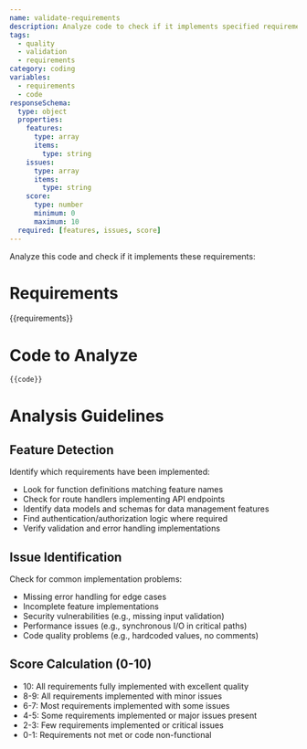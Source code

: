 ```yaml
---
name: validate-requirements
description: Analyze code to check if it implements specified requirements
tags:
  - quality
  - validation
  - requirements
category: coding
variables:
  - requirements
  - code
responseSchema:
  type: object
  properties:
    features:
      type: array
      items:
        type: string
    issues:
      type: array
      items:
        type: string
    score:
      type: number
      minimum: 0
      maximum: 10
  required: [features, issues, score]
---
```


Analyze this code and check if it implements these requirements:

# Requirements
{{requirements}}

# Code to Analyze
```javascript
{{code}}
```

# Analysis Guidelines

## Feature Detection
Identify which requirements have been implemented:
- Look for function definitions matching feature names
- Check for route handlers implementing API endpoints
- Identify data models and schemas for data management features
- Find authentication/authorization logic where required
- Verify validation and error handling implementations

## Issue Identification
Check for common implementation problems:
- Missing error handling for edge cases
- Incomplete feature implementations
- Security vulnerabilities (e.g., missing input validation)
- Performance issues (e.g., synchronous I/O in critical paths)
- Code quality problems (e.g., hardcoded values, no comments)

## Score Calculation (0-10)
- 10: All requirements fully implemented with excellent quality
- 8-9: All requirements implemented with minor issues
- 6-7: Most requirements implemented with some issues
- 4-5: Some requirements implemented or major issues present
- 2-3: Few requirements implemented or critical issues
- 0-1: Requirements not met or code non-functional

